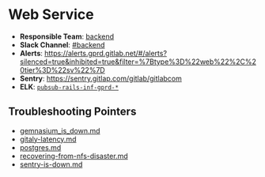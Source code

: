 <!-- MARKER: do not edit this section directly. Edit services/service-mappings.yml then run scripts/generate-docs -->
#  Web Service

* **Responsible Team**: [backend](https://about.gitlab.com/handbook/engineering/dev-backend/)
* **Slack Channel**: [#backend](https://gitlab.slack.com/archives/production/backend)
* **Alerts**: https://alerts.gprd.gitlab.net/#/alerts?silenced=true&inhibited=true&filter=%7Btype%3D%22web%22%2C%20tier%3D%22sv%22%7D
* **Sentry**: https://sentry.gitlap.com/gitlab/gitlabcom
* **ELK**: [`pubsub-rails-inf-gprd-*`](https://log.gitlab.net/goto/5e1aa9dac377ff2282c70748e9278860)

## Troubleshooting Pointers

* [gemnasium_is_down.md](gemnasium_is_down.md)
* [gitaly-latency.md](gitaly-latency.md)
* [postgres.md](postgres.md)
* [recovering-from-nfs-disaster.md](recovering-from-nfs-disaster.md)
* [sentry-is-down.md](sentry-is-down.md)

<!-- END_MARKER -->
